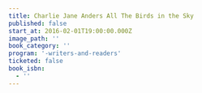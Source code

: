 ```yaml
---
title: Charlie Jane Anders All The Birds in the Sky
published: false
start_at: 2016-02-01T19:00:00.000Z
image_path: ''
book_category: ''
program: '-writers-and-readers'
ticketed: false
book_isbn:
  - ''
---
```

